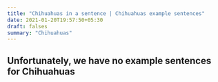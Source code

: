 ```yaml
---
title: "Chihuahuas in a sentence | Chihuahuas example sentences"
date: 2021-01-20T19:57:50+05:30
draft: falses
summary: "Chihuahuas"
---
```

## Unfortunately, we have no example sentences for Chihuahuas                 
